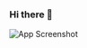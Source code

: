 ### Hi there 👋

<!--
**L-Nicolas/L-Nicolas** is a ✨ _special_ ✨ repository because its `README.md` (this file) appears on your GitHub profile.

Here are some ideas to get you started:

- 🔭 I’m currently working on ...
- 🌱 I’m currently learning ...
- 👯 I’m looking to collaborate on ...
- 🤔 I’m looking for help with ...
- 💬 Ask me about ...
- 📫 How to reach me: ...
- 😄 Pronouns: ...
- ⚡ Fun fact: ...
-->

![App Screenshot]([https://media3.giphy.com/media/v1.Y2lkPTc5MGI3NjExNDRycHp6NXJpcWpzc204ODc1ejg1dm5wbGw0bjFkYjZzM3ozbGd4NSZlcD12MV9pbnRlcm5hbF9naWZfYnlfaWQmY3Q9Zw/6Dj7ZWBERpGU0/giphy.gif](https://media1.giphy.com/media/v1.Y2lkPTc5MGI3NjExNDNoeG9yMWIwMTZhNWFocnBoYmhsaW90bmZ3MGF4MGtneXFpYzljZiZlcD12MV9pbnRlcm5hbF9naWZfYnlfaWQmY3Q9cw/AQgnKLF0QfLzyDO538/giphy.gif))
